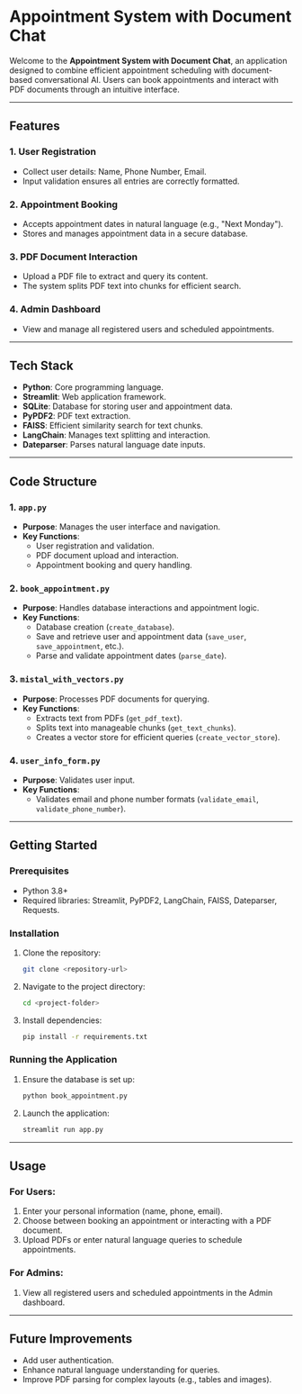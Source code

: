 
# Appointment System with Document Chat

Welcome to the **Appointment System with Document Chat**, an application designed to combine efficient appointment scheduling with document-based conversational AI. Users can book appointments and interact with PDF documents through an intuitive interface.

---

## Features

### 1. User Registration
- Collect user details: Name, Phone Number, Email.
- Input validation ensures all entries are correctly formatted.

### 2. Appointment Booking
- Accepts appointment dates in natural language (e.g., "Next Monday").
- Stores and manages appointment data in a secure database.

### 3. PDF Document Interaction
- Upload a PDF file to extract and query its content.
- The system splits PDF text into chunks for efficient search.

### 4. Admin Dashboard
- View and manage all registered users and scheduled appointments.

---

## Tech Stack

- **Python**: Core programming language.
- **Streamlit**: Web application framework.
- **SQLite**: Database for storing user and appointment data.
- **PyPDF2**: PDF text extraction.
- **FAISS**: Efficient similarity search for text chunks.
- **LangChain**: Manages text splitting and interaction.
- **Dateparser**: Parses natural language date inputs.

---

## Code Structure

### 1. `app.py`
- **Purpose**: Manages the user interface and navigation.
- **Key Functions**:
  - User registration and validation.
  - PDF document upload and interaction.
  - Appointment booking and query handling.

### 2. `book_appointment.py`
- **Purpose**: Handles database interactions and appointment logic.
- **Key Functions**:
  - Database creation (`create_database`).
  - Save and retrieve user and appointment data (`save_user`, `save_appointment`, etc.).
  - Parse and validate appointment dates (`parse_date`).

### 3. `mistal_with_vectors.py`
- **Purpose**: Processes PDF documents for querying.
- **Key Functions**:
  - Extracts text from PDFs (`get_pdf_text`).
  - Splits text into manageable chunks (`get_text_chunks`).
  - Creates a vector store for efficient queries (`create_vector_store`).

### 4. `user_info_form.py`
- **Purpose**: Validates user input.
- **Key Functions**:
  - Validates email and phone number formats (`validate_email`, `validate_phone_number`).

---

## Getting Started

### Prerequisites
- Python 3.8+
- Required libraries: Streamlit, PyPDF2, LangChain, FAISS, Dateparser, Requests.

### Installation

1. Clone the repository:
   ```bash
   git clone <repository-url>
   ```
2. Navigate to the project directory:
   ```bash
   cd <project-folder>
   ```
3. Install dependencies:
   ```bash
   pip install -r requirements.txt
   ```

### Running the Application

1. Ensure the database is set up:
   ```bash
   python book_appointment.py
   ```
2. Launch the application:
   ```bash
   streamlit run app.py
   ```

---

## Usage

### For Users:
1. Enter your personal information (name, phone, email).
2. Choose between booking an appointment or interacting with a PDF document.
3. Upload PDFs or enter natural language queries to schedule appointments.

### For Admins:
1. View all registered users and scheduled appointments in the Admin dashboard.

---

## Future Improvements
- Add user authentication.
- Enhance natural language understanding for queries.
- Improve PDF parsing for complex layouts (e.g., tables and images).
